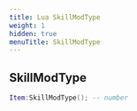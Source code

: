 ```yaml
---
title: Lua SkillModType
weight: 1
hidden: true
menuTitle: SkillModType
---
```

## SkillModType
```lua
Item:SkillModType(); -- number
```